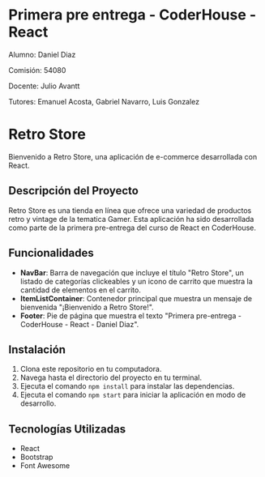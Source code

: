 # Primera pre entrega - CoderHouse - React

Alumno: Daniel Diaz

Comisión: 54080

Docente: Julio Avantt

Tutores: Emanuel Acosta, Gabriel Navarro, Luis Gonzalez

# Retro Store

Bienvenido a Retro Store, una aplicación de e-commerce desarrollada con React.

## Descripción del Proyecto

Retro Store es una tienda en línea que ofrece una variedad de productos retro y vintage de la tematica Gamer. Esta aplicación ha sido desarrollada como parte de la primera pre-entrega del curso de React en CoderHouse.

## Funcionalidades

- **NavBar**: Barra de navegación que incluye el título "Retro Store", un listado de categorías clickeables y un icono de carrito que muestra la cantidad de elementos en el carrito.
- **ItemListContainer**: Contenedor principal que muestra un mensaje de bienvenida "¡Bienvenido a Retro Store!".
- **Footer**: Pie de página que muestra el texto "Primera pre-entrega - CoderHouse - React - Daniel Diaz".

## Instalación

1. Clona este repositorio en tu computadora.
2. Navega hasta el directorio del proyecto en tu terminal.
3. Ejecuta el comando `npm install` para instalar las dependencias.
4. Ejecuta el comando `npm start` para iniciar la aplicación en modo de desarrollo.

## Tecnologías Utilizadas

- React
- Bootstrap
- Font Awesome